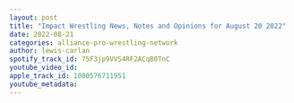 ```yaml
---
layout: post
title: "Impact Wrestling News, Notes and Opinions for August 20 2022"
date: 2022-08-21
categories: alliance-pro-wrestling-network
author: lewis-carlan
spotify_track_id: 75F3jp9VVS4RF2ACqB0TnC
youtube_video_id: 
apple_track_id: 1000576711951
youtube_metadata: 
---
```

